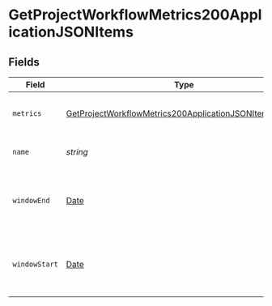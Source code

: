 # GetProjectWorkflowMetrics200ApplicationJSONItems


## Fields

| Field                                                                                                                                         | Type                                                                                                                                          | Required                                                                                                                                      | Description                                                                                                                                   | Example                                                                                                                                       |
| --------------------------------------------------------------------------------------------------------------------------------------------- | --------------------------------------------------------------------------------------------------------------------------------------------- | --------------------------------------------------------------------------------------------------------------------------------------------- | --------------------------------------------------------------------------------------------------------------------------------------------- | --------------------------------------------------------------------------------------------------------------------------------------------- |
| `metrics`                                                                                                                                     | [GetProjectWorkflowMetrics200ApplicationJSONItemsMetrics](../../models/operations/getprojectworkflowmetrics200applicationjsonitemsmetrics.md) | :heavy_check_mark:                                                                                                                            | Metrics relating to a workflow's runs.                                                                                                        |                                                                                                                                               |
| `name`                                                                                                                                        | *string*                                                                                                                                      | :heavy_check_mark:                                                                                                                            | The name of the workflow.                                                                                                                     | build-and-test                                                                                                                                |
| `windowEnd`                                                                                                                                   | [Date](https://developer.mozilla.org/en-US/docs/Web/JavaScript/Reference/Global_Objects/Date)                                                 | :heavy_check_mark:                                                                                                                            | The end of the aggregation window for workflow metrics.                                                                                       |                                                                                                                                               |
| `windowStart`                                                                                                                                 | [Date](https://developer.mozilla.org/en-US/docs/Web/JavaScript/Reference/Global_Objects/Date)                                                 | :heavy_check_mark:                                                                                                                            | The start of the aggregation window for workflow metrics.                                                                                     |                                                                                                                                               |